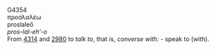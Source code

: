 <body>
  <p>G4354<br>  προσλαλέω  <br> proslaleō  <br><i>pros-lal-eh‘-o </i><br>From <a href="g4314.htm">4314</a> and <a href="g2980.htm">2980</a>  to <i>talk</i> <i>to</i>, that is, <i>converse</i> <i>with:</i> - speak to (with).<br></p>
 </body>